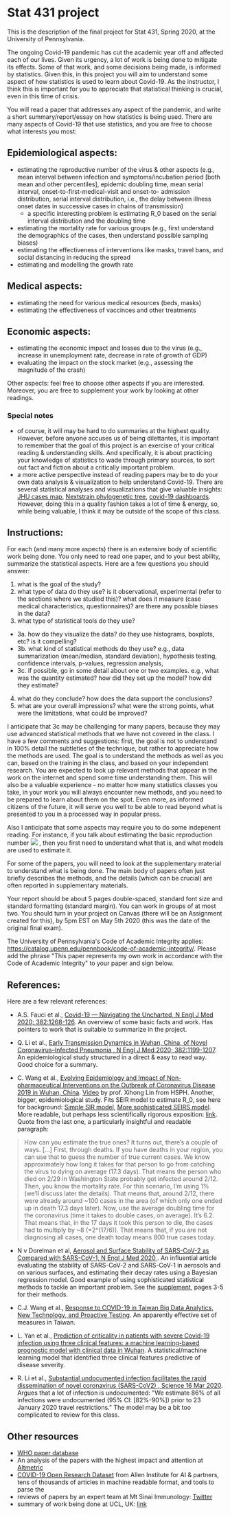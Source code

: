 # Stat 431 project
 
This is the description of the final project for Stat 431, Spring 2020, at the University of Pennsylvania.
 
 The ongoing Covid-19 pandemic has cut the academic year off and affected each of our lives. Given its urgency, a lot of work is being done to mitigate its effects. Some of that work, and some decisions being made, is informed by statistics. Given this, in this project you will aim to understand some aspect of how statistics is used to learn about Covid-19. As the instructor, I think this is important for you to appreciate that statistical thinking is crucial, even in this time of crisis.
 
 You will read a paper that addresses any aspect of the pandemic, and write a short summary/report/essay on how statistics is being used. There are many aspects of Covid-19 that use statistics, and you are free to choose what interests you most:
 
 
 ## Epidemiological aspects:
  - estimating the reproductive number of the virus & other aspects (e.g., mean interval between infection and symptoms/incubation period [both mean and other percentiles], epidemic doubling time, mean serial interval, onset-to-first-medical-visit and onset-to-
admission distribution, serial interval distribution, i.e.,  the delay between illness onset dates in successive cases in chains of transmission)
      + a specific interesting problem is estimating R_0 based on the serial interval distribution and the doubling time
  - estimating the mortality rate for various groups (e.g., first understand the demographics of the cases, then understand possible sampling biases)
  - estimating the effectiveness of interventions like masks, travel bans, and social distancing in reducing the spread
  - estimating and modelling the growth rate 
 
 ## Medical aspects:
  - estimating the need for various medical resources (beds, masks)
  - estimating the effectiveness of vaccinces and other treatments
  
 ## Economic aspects:
  - estimating the economic impact and losses due to the virus (e.g., increase in unemployment rate, decrease in rate of growth of GDP)
  - evaluating the impact on the stock market (e.g., assessing the magnitude of the crash)

Other aspects: feel free to choose other aspects if you are interested. Moreover, you are free to supplement your work by looking at other readings.

### Special notes
 * of course, it will may be hard to do summaries at the highest quality. However, before anyone accuses us of being dilettantes, it is important to remember that the goal of this project is an exercise of your critical reading & understanding skills. And specifically, it is about practicing your knowledge of statistics to wade through primary sources, to sort out fact and fiction about a critically important problem. 
 * a more active perspective instead of reading papers may be to do your own data analysis & visualization to help understand Covid-19. There are several statistical analyses and visualizations that give valuable insights: [JHU cases map](https://gisanddata.maps.arcgis.com/apps/opsdashboard/index.html#/bda7594740fd40299423467b48e9ecf6), [Nextstrain phylogenetic tree](nextstrain.org), [covid-19 dashboards](https://covid19dashboards.com/). However, doing this in a quality fashion takes a lot of time & energy, so, while being valuable, I think it may be outside of the scope of this class.

## Instructions: 

For each (and many more aspects) there is an extensive body of scientific work being done. You only need to read one paper, and to your best ability, summarize the statistical aspects. Here are a few questions you should answer:

1. what is the goal of the study?
2. what type of data do they use? is it observational, experimental (refer to the sections where we studied this)? what does it measure (case medical characteristics, questionnaires)? are there any possible biases in the data?
3. what type of statistical tools do they use?
 * 3a. how do they visualize the data? do they use histograms, boxplots, etc? is it compelling?
 * 3b. what kind of statistical methods do they use? e.g., data summarization (mean/median, standard deviation), hypothesis testing, confidence intervals, p-values,  regression analysis,
 * 3c. if possible, go in some detail about one or two examples. e.g., what was the quantity estimated? how did they set up the model? how did they estimate? 
4. what do they conclude? how does the data support the conclusions? 
5. what are your overall impressions? what were the strong points, what were the limitations, what could be improved? 

I anticipate that 3c may be challenging for many papers, because they may use advanced statistical methods that we have not covered in the class. I have a few comments and suggestions: first, the goal is not to understand in 100% detail the subtleties of the technique, but rather to appreciate how the methods are used. The goal is to understand the methods as well as you can, based on the training in the class, and based on your independent research. You are expected to look up relevant methods that appear in the work on the internet and spend some time understanding them. This will also be a valuable experience - no matter how many statistics classes you take, in your work you will always encounter new methods, and you need to be prepared to learn about them on the spot. Even more, as informed citizens of the future, it will serve you well to be able to read beyond what is presented to you in a processed way in popular press.

Also I anticipate that some aspects may require you to do some indepenent reading. For instance, if you talk about estimating the basic reproduction number <img src="https://render.githubusercontent.com/render/math?math=R_0">
, then you first need to understand what that is, and what models are used to estimate it. 

For some of the papers, you will need to look at the supplementary material to understand what is being done. The main body of papers often just briefly describes the methods, and the details (which can be crucial) are often reported in supplementary materials.

Your report should be about 5 pages double-spaced, standard font size and standard formatting (standard margin). You can work in groups of at most two. You should turn in your project on Canvas (there will be an Assignment created for this), by 5pm EST on May 5th 2020 (this was the date of the original final exam). 

The University of Pennsylvania's Code of Academic Integrity applies: https://catalog.upenn.edu/pennbook/code-of-academic-integrity/. Please add the phrase "This paper represents my own work in accordance with the Code of Academic Integrity" to your paper and sign below.

## References:

Here are a few relevant references: 

* A.S. Fauci et al., [Covid-19 — Navigating the Uncharted, N Engl J Med 2020; 382:1268-126](https://www.nejm.org/doi/full/10.1056/NEJMe2002387). An overview of some basic facts and work. Has pointers to work that is suitable to summarize in the project.

* Q. Li et al., [Early Transmission Dynamics in Wuhan, China, of Novel Coronavirus–Infected Pneumonia
, N Engl J Med 2020; 382:1199-1207](https://www.nejm.org/doi/full/10.1056/NEJMoa2001316). An epidemiological study structured in a direct & easy to read way. Good choice for a summary.

* C. Wang et al., [Evolving Epidemiology and Impact of Non-pharmaceutical Interventions on the Outbreak of Coronavirus Disease 2019 in Wuhan, China](https://www.medrxiv.org/content/10.1101/2020.03.03.20030593v1). [Video](https://harvard.zoom.us/rec/play/v8Ytceqqqzs3GNzB4gSDB_59W9TsK6Ks13RI_6cLxB62BSUAOlumZeRAZLC7e1vif7xIyy6HL_uXyNHw?startTime=1584118874000) by prof. Xihong Lin from HSPH. Another, bigger, epidemiological study. Fits SEIR model to estimate R_0, see here for background: [Simple SIR model](https://www.idmod.org/docs/hiv/model-compartments.html), [More sophisticated SEIRS model](https://www.idmod.org/docs/hiv/model-seir.html). More readable, but perhaps less scientifically rigorous exposition: [link](https://medium.com/@tomaspueyo/coronavirus-act-today-or-people-will-die-f4d3d9cd99ca). Quote from the last one, a particularly insightful and readable paragraph: 

> How can you estimate the true ones? It turns out, there’s a couple of ways. [...]
> First, through deaths. If you have deaths in your region, you can use that to guess the number of true current cases. We know approximately how long it takes for that person to go from catching the virus to dying on average (17.3 days). That means the person who died on 2/29 in Washington State probably got infected around 2/12.
> Then, you know the mortality rate. For this scenario, I’m using 1% (we’ll discuss later the details). That means that, around 2/12, there were already around ~100 cases in the area (of which only one ended up in death 17.3 days later).
> Now, use the average doubling time for the coronavirus (time it takes to double cases, on average). It’s 6.2. That means that, in the 17 days it took this person to die, the cases had to multiply by ~8 (=2^(17/6)). That means that, if you are not diagnosing all cases, one death today means 800 true cases today.

* N v Dorelman et al, [Aerosol and Surface Stability of SARS-CoV-2 as Compared with SARS-CoV-1, N Engl J Med 2020
](https://www.nejm.org/doi/full/10.1056/nejmc2004973). An influential article evaluating the stability of SARS-CoV-2 and
SARS-CoV-1 in aerosols and on various surfaces, and estimating their decay rates using a Bayesian regression model. Good example of using sophisticated statistical methods to tackle an important problem. See the [supplement](https://www.nejm.org/doi/suppl/10.1056/NEJMc2004973/suppl_file/nejmc2004973_appendix.pdf), pages 3-5 for their methods.

* C.J. Wang et al., [Response to COVID-19 in Taiwan
Big Data Analytics, New Technology, and Proactive Testing](https://jamanetwork.com/journals/jama/fullarticle/2762689). An apparently effective set of measures in Taiwan.

* L. Yan et al., [Prediction of criticality in patients with severe Covid-19 infection using three clinical features: a machine learning-based prognostic model with clinical data in Wuhan](https://www.medrxiv.org/content/10.1101/2020.02.27.20028027v2). A statistical/machine learning model that identified three clinical features predictive of disease severity.

* R. Li et al., [Substantial undocumented infection facilitates the rapid dissemination of novel coronavirus (SARS-CoV2)
, Science  16 Mar 2020](https://science.sciencemag.org/content/early/2020/03/24/science.abb3221). Argues that a lot of infection is undocumented: "We estimate 86% of all infections were undocumented (95% CI: [82%-90%]) prior to 23 January 2020 travel restrictions." The model may be a bit too complicated to review for this class.

## Other resources
 * [WHO paper database](https://www.who.int/emergencies/diseases/novel-coronavirus-2019/global-research-on-novel-coronavirus-2019-ncov)
 * An analysis of the papers with the highest impact and attention at [Altmetric](https://www.altmetric.com/blog/the-altmetrics-of-coronavirus-how-research-has-shaped-our-understanding/)
 * [COVID-19 Open Research Dataset](https://pages.semanticscholar.org/coronavirus-research) from Allen Institute for AI & partners, tens of thousands of articles in machine readable format, and tools to  parse the
 * reviews of papers by an expert team at Mt Sinai Immunology: [Twitter](https://twitter.com/SinaiImmunol/status/1241526700741144576)
 * summary of work being done at UCL, UK: [link](https://www.ucl.ac.uk/news/2020/mar/covid-19-ucl-academics-mobilise-provide-critical-advice-and-expert-comment)
 
 






